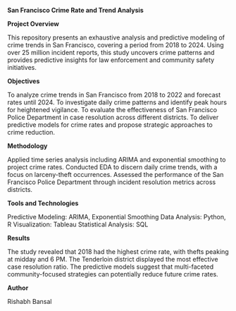 **San Francisco Crime Rate and Trend Analysis**

**Project Overview**

This repository presents an exhaustive analysis and predictive modeling of crime trends in San Francisco, covering a period from 2018 to 2024. Using over 25 million incident reports, this study uncovers crime patterns and provides predictive insights for law enforcement and community safety initiatives.

**Objectives**

To analyze crime trends in San Francisco from 2018 to 2022 and forecast rates until 2024.
To investigate daily crime patterns and identify peak hours for heightened vigilance.
To evaluate the effectiveness of San Francisco Police Department in case resolution across different districts.
To deliver predictive models for crime rates and propose strategic approaches to crime reduction.

**Methodology**

Applied time series analysis including ARIMA and exponential smoothing to project crime rates.
Conducted EDA to discern daily crime trends, with a focus on larceny-theft occurrences.
Assessed the performance of the San Francisco Police Department through incident resolution metrics across districts.

**Tools and Technologies**

Predictive Modeling: ARIMA, Exponential Smoothing
Data Analysis: Python, R
Visualization: Tableau
Statistical Analysis: SQL

**Results**

The study revealed that 2018 had the highest crime rate, with thefts peaking at midday and 6 PM. The Tenderloin district displayed the most effective case resolution ratio. The predictive models suggest that multi-faceted community-focused strategies can potentially reduce future crime rates.

**Author**

Rishabh Bansal
